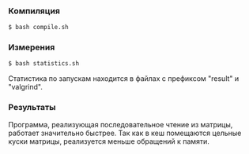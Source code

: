### Компиляция

```sh
$ bash compile.sh
```
### Измерения

```sh
$ bash statistics.sh
```
Статистика по запускам находится в файлах с префиксом  "result" и "valgrind".

### Результаты

Программа, реализующая последовательное чтение из матрицы, работает значительно быстрее.
Так как в кеш помещаются цельные куски матрицы, реализуется меньше обращений к памяти.